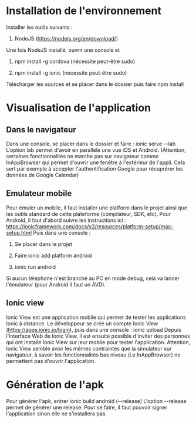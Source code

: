 # Installation de l'environnement

Installer les outils suivants :

1. NodeJS (https://nodejs.org/en/download/)

Une fois NodeJS installé, ouvrir une console et 

1. npm install -g cordova (nécessite peut-être sudo)

2. npm install -g ionic (nécessite peut-être sudo)

Télécharger les sources et se placer dans le dossier puis faire
npm install

# Visualisation de l'application
## Dans le navigateur

Dans une console, se placer dans le dossier et faire : ionic serve --lab
L'option lab permet d'avoir en parallèle une vue iOS et Android. (Attention, certaines fonctionnalités ne marche pas sur navigateur comme InAppBrowser qui permet d'ouvrir une fenêtre à l'extérieur de l'appli. Cela sert par exemple à accepter l'authentification Google pour récuprérer les données de Google Calendar)

## Emulateur mobile

Pour émuler un mobile, il faut installer une platform dans le projet ainsi que les outils standard de cette plateforme (compilateur, SDK, etc).
Pour Android, il faut d'abord suivre les instructions ici : https://ionicframework.com/docs/v2/resources/platform-setup/mac-setup.html
Puis dans une console :

1. Se placer dans le projet

2. Faire ionic add platform android

3. ionic run android


Si aucun téléphone n'est branché au PC en mode debug, cela va lancer l'émulateur (pour Android il faut un AVD).

## Ionic view

Ionic View est une application mobile qui permet de tester les applications Ionic à distance.
Le développeur se créé un compte Ionic View (https://apps.ionic.io/login), puis dans une console : ionic upload
Depuis l'interface Web de Ionic View, il est ensuite possible d'inviter des personnes qui ont installé Ionic View sur leur mobile pour tester l'application.
Attention, Ionic View semble avoir les mêmes contraintes que la simulateur sur navigateur, à savoir les fonctionnalités bas niveau (i.e InAppBrowser) ne permettent pas d'ouvrir l'application.

# Génération de l'apk

Pour générer l'apk, entrer ionic build android (--release)
L'option --release permet de générer une release. Pour se faire, il faut pouvoir signer l'application sinon elle ne s'installera pas.
